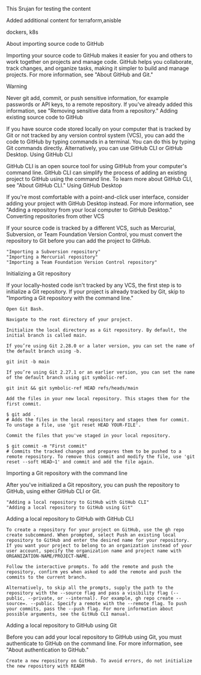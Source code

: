 This Srujan for testing the content

Added additional content for terraform,anisble

dockers, k8s

About importing source code to GitHub

Importing your source code to GitHub makes it easier for you and others to work together on projects and manage code. GitHub helps you collaborate, track changes, and organize tasks, making it simpler to build and manage projects. For more information, see "About GitHub and Git."

Warning

Never git add, commit, or push sensitive information, for example passwords or API keys, to a remote repository. If you've already added this information, see "Removing sensitive data from a repository."
Adding existing source code to GitHub

If you have source code stored locally on your computer that is tracked by Git or not tracked by any version control system (VCS), you can add the code to GitHub by typing commands in a terminal. You can do this by typing Git commands directly. Alternatively, you can use GitHub CLI or GitHub Desktop.
Using GitHub CLI

GitHub CLI is an open source tool for using GitHub from your computer's command line. GitHub CLI can simplify the process of adding an existing project to GitHub using the command line. To learn more about GitHub CLI, see "About GitHub CLI."
Using GitHub Desktop

If you're most comfortable with a point-and-click user interface, consider adding your project with GitHub Desktop instead. For more information, see "Adding a repository from your local computer to GitHub Desktop."
Converting repositories from other VCS

If your source code is tracked by a different VCS, such as Mercurial, Subversion, or Team Foundation Version Control, you must convert the repository to Git before you can add the project to GitHub.

    "Importing a Subversion repository"
    "Importing a Mercurial repository"
    "Importing a Team Foundation Version Control repository"

Initializing a Git repository

If your locally-hosted code isn't tracked by any VCS, the first step is to initialize a Git repository. If your project is already tracked by Git, skip to "Importing a Git repository with the command line."

    Open Git Bash.

    Navigate to the root directory of your project.

    Initialize the local directory as a Git repository. By default, the initial branch is called main.

    If you’re using Git 2.28.0 or a later version, you can set the name of the default branch using -b.

    git init -b main

    If you’re using Git 2.27.1 or an earlier version, you can set the name of the default branch using git symbolic-ref.

    git init && git symbolic-ref HEAD refs/heads/main

    Add the files in your new local repository. This stages them for the first commit.

    $ git add .
    # Adds the files in the local repository and stages them for commit. To unstage a file, use 'git reset HEAD YOUR-FILE'.

    Commit the files that you've staged in your local repository.

    $ git commit -m "First commit"
    # Commits the tracked changes and prepares them to be pushed to a remote repository. To remove this commit and modify the file, use 'git reset --soft HEAD~1' and commit and add the file again.

Importing a Git repository with the command line

After you've initialized a Git repository, you can push the repository to GitHub, using either GitHub CLI or Git.

    "Adding a local repository to GitHub with GitHub CLI"
    "Adding a local repository to GitHub using Git"

Adding a local repository to GitHub with GitHub CLI

    To create a repository for your project on GitHub, use the gh repo create subcommand. When prompted, select Push an existing local repository to GitHub and enter the desired name for your repository. If you want your project to belong to an organization instead of your user account, specify the organization name and project name with ORGANIZATION-NAME/PROJECT-NAME.

    Follow the interactive prompts. To add the remote and push the repository, confirm yes when asked to add the remote and push the commits to the current branch.

    Alternatively, to skip all the prompts, supply the path to the repository with the --source flag and pass a visibility flag (--public, --private, or --internal). For example, gh repo create --source=. --public. Specify a remote with the --remote flag. To push your commits, pass the --push flag. For more information about possible arguments, see the GitHub CLI manual.

Adding a local repository to GitHub using Git

Before you can add your local repository to GitHub using Git, you must authenticate to GitHub on the command line. For more information, see "About authentication to GitHub."

    Create a new repository on GitHub. To avoid errors, do not initialize the new repository with READM